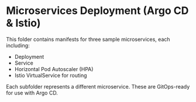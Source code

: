 # Microservices Deployment (Argo CD & Istio)

This folder contains manifests for three sample microservices, each including:
- Deployment
- Service
- Horizontal Pod Autoscaler (HPA)
- Istio VirtualService for routing

Each subfolder represents a different microservice. These are GitOps-ready for use with Argo CD.
